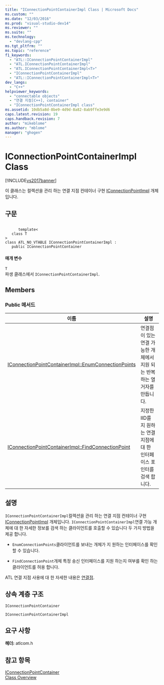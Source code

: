 ```yaml
---
title: "IConnectionPointContainerImpl Class | Microsoft Docs"
ms.custom: ""
ms.date: "12/03/2016"
ms.prod: "visual-studio-dev14"
ms.reviewer: ""
ms.suite: ""
ms.technology: 
  - "devlang-cpp"
ms.tgt_pltfrm: ""
ms.topic: "reference"
f1_keywords: 
  - "ATL::IConnectionPointContainerImpl"
  - "ATL.IConnectionPointContainerImpl"
  - "ATL.IConnectionPointContainerImpl<T>"
  - "IConnectionPointContainerImpl"
  - "ATL::IConnectionPointContainerImpl<T>"
dev_langs: 
  - "C++"
helpviewer_keywords: 
  - "connectable objects"
  - "연결 지점[C++], container"
  - "IConnectionPointContainerImpl class"
ms.assetid: 10db5a8d-8be9-4d9d-8a82-8ab9ffe3e9d6
caps.latest.revision: 19
caps.handback.revision: 7
author: "mikeblome"
ms.author: "mblome"
manager: "ghogen"
---
```

# IConnectionPointContainerImpl Class
[!INCLUDE[vs2017banner](../../assembler/inline/includes/vs2017banner.md)]

이 클래스는 컬렉션을 관리 하는 연결 지점 컨테이너 구현  [IConnectionPointImpl](../../atl/reference/iconnectionpointimpl-class.md) 개체입니다.  
  
## 구문  
  
```  
  
      template<  
   class T   
>  
class ATL_NO_VTABLE IConnectionPointContainerImpl :   
   public IConnectionPointContainer  
```  
  
#### 매개 변수  
 `T`  
 파생 클래스에서 `IConnectionPointContainerImpl`.  
  
## Members  
  
### Public 메서드  
  
|이름|설명|  
|--------|--------|  
|[IConnectionPointContainerImpl::EnumConnectionPoints](../Topic/IConnectionPointContainerImpl::EnumConnectionPoints.md)|연결점이 있는 연결 가능한 개체에서 지원 되는 반복 하는 열거자를 만듭니다.|  
|[IConnectionPointContainerImpl::FindConnectionPoint](../Topic/IConnectionPointContainerImpl::FindConnectionPoint.md)|지정한 IID를 지 원하는 연결 지점에 대 한 인터페이스 포인터를 검색 합니다.|  
  
## 설명  
 `IConnectionPointContainerImpl`컬렉션을 관리 하는 연결 지점 컨테이너 구현  [IConnectionPointImpl](../../atl/reference/iconnectionpointimpl-class.md) 개체입니다.  `IConnectionPointContainerImpl`연결 가능 개체에 대 한 자세한 정보를 검색 하는 클라이언트를 호출할 수 있습니다 두 가지 방법을 제공 합니다.  
  
-   `EnumConnectionPoints`클라이언트를 보내는 개체가 지 원하는 인터페이스를 확인할 수 있습니다.  
  
-   `FindConnectionPoint`개체 특정 송신 인터페이스를 지원 하는지 여부를 확인 하는 클라이언트를 허용 합니다.  
  
 ATL 연결 지점 사용에 대 한 자세한 내용은  [연결점](../../atl/atl-connection-points.md).  
  
## 상속 계층 구조  
 `IConnectionPointContainer`  
  
 `IConnectionPointContainerImpl`  
  
## 요구 사항  
 **헤더:**  atlcom.h  
  
## 참고 항목  
 [IConnectionPointContainer](http://msdn.microsoft.com/library/windows/desktop/ms683857)   
 [Class Overview](../../atl/atl-class-overview.md)